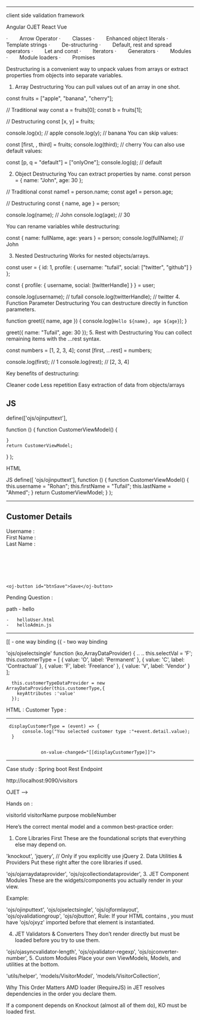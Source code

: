  
------------------

client side validation framework


Angular
OJET
React
Vue


·        Arrow Operator
·        Classes
·        Enhanced object literals
·        Template strings
·        De-structuring
·        Default, rest and spread operators
·        Let and const 
·        Iterators
·        Generators
·        Modules
·        Module loaders
·        Promises


Destructuring is a convenient way to unpack values from arrays or extract properties from objects into separate variables.

1. Array Destructuring
You can pull values out of an array in one shot.

 
 
 
const fruits = ["apple", "banana", "cherry"];

// Traditional way
const a = fruits[0];
const b = fruits[1];

// Destructuring
const [x, y] = fruits;

console.log(x); // apple
console.log(y); // banana
You can skip values:

 
 
 
const [first, , third] = fruits;
console.log(third); // cherry
You can also use default values:

 
 
 
const [p, q = "default"] = ["onlyOne"];
console.log(q); // default





2. Object Destructuring
You can extract properties by name.
const person = { name: "John", age: 30 };

// Traditional
const name1 = person.name;
const age1 = person.age;

// Destructuring
const { name, age } = person;

console.log(name); // John
console.log(age); // 30





You can rename variables while destructuring:

 
const { name: fullName, age: years } = person;
console.log(fullName); // John


















3. Nested Destructuring
Works for nested objects/arrays.

 
 
 
const user = {
  id: 1,
  profile: {
    username: "tufail",
    social: ["twitter", "github"]
  }
};

const { profile: { username, social: [twitterHandle] } } = user;

console.log(username); // tufail
console.log(twitterHandle); // twitter
4. Function Parameter Destructuring
You can destructure directly in function parameters.

 
 
 
function greet({ name, age }) {
  console.log(`Hello ${name}, age ${age}`);
}

greet({ name: "Tufail", age: 30 });
5. Rest with Destructuring
You can collect remaining items with the ...rest syntax.

 
 
 
const numbers = [1, 2, 3, 4];
const [first, ...rest] = numbers;

console.log(first); // 1
console.log(rest);  // [2, 3, 4]



 Key benefits of destructuring:

Cleaner code
Less repetition
Easy extraction of data from objects/arrays

JS
------------

define(['ojs/ojinputtext'],

  function () {
    function CustomerViewModel() {

    }
    return CustomerViewModel;
  }
);

HTML


JS
define([
    'ojs/ojinputtext'],
  function () {
    function CustomerViewModel() {
      this.username = "Rohan";
      this.firstName = "Tufail";
      this.lastName = "Ahmed";
    }
    return CustomerViewModel;
  }
);

------

<h2>Customer Details</h2>
<oj-label for="username" id="lbl-username"></oj-label>
Username : <oj-input-text id="username" value="{{username}}"></oj-input-text><br/>
First Name :  <oj-input-text id="firstName" value="{{firstName}}"></oj-input-text><br/>
Last Name :  <oj-input-text id="lastName" value="{{lastName}}"></oj-input-text><br/>
<br/>
<br/>
<oj-bind-text value="{{username}}"></oj-bind-text><br/>
<oj-bind-text value="{{firstName}}"></oj-bind-text><br/>
<oj-bind-text value="{{lastName}}"></oj-bind-text><br/>

    <oj-button id="btnSave">Save</oj-button>


Pending Question : 

path	-	hello

	-	helloUser.html
	-	helloAdmin.js

--------------------------------------------------------

[[	- one way binding
{{	- two way binding







'ojs/ojselectsingle'
  function (ko,ArrayDataProvider) {
..
..
this.selectVal = 'F';
      this.customerType = [
        { value: 'O', label: 'Permanent' },
        { value: 'C', label: 'Contractual' },
        { value: 'F', label: 'Freelance' },
        { value: 'V', label: 'Vendor' }
    ]; 	

      this.customerTypeDataProvider = new ArrayDataProvider(this.customerType,{
        keyAttributes :'value'
      });

HTML :
Customer Type : <oj-select-single id="customerType" data="[[customerType]]" value="[[selectVal]]">
                </oj-select-single>


---------------

     displayCustomerType = (event) => {
          console.log("You selected customer type :"+event.detail.value);
      }


                 on-value-changed="[[displayCustomerType]]">


---------------------------


Case study : Spring boot Rest Endpoint

http://localhost:9090/visitors

OJET 	-->

Hands on :

visitorId
visitorName
purpose
mobileNumber




Here’s the correct mental model and a common best-practice order:

1. Core Libraries First
These are the foundational scripts that everything else may depend on.

'knockout',
'jquery',              // Only if you explicitly use jQuery
2. Data Utilities & Providers
Put these right after the core libraries if used.

'ojs/ojarraydataprovider',
'ojs/ojcollectiondataprovider',
3. JET Component Modules
These are the widgets/components you actually render in your view.

Example:

'ojs/ojinputtext',
'ojs/ojselectsingle',
'ojs/ojformlayout',
'ojs/ojvalidationgroup',
'ojs/ojbutton',
Rule:
If your HTML contains <oj-xyz>, you must have 'ojs/ojxyz' imported before that element is instantiated.

4. JET Validators & Converters
They don’t render directly but must be loaded before you try to use them.


'ojs/ojasyncvalidator-length',
'ojs/ojvalidator-regexp',
'ojs/ojconverter-number',
5. Custom Modules
Place your own ViewModels, Models, and utilities at the bottom.

'utils/helper',
'models/VisitorModel',
'models/VisitorCollection',


Why This Order Matters
AMD loader (RequireJS) in JET resolves dependencies in the order you declare them.

If a component depends on Knockout (almost all of them do), KO must be loaded first.











